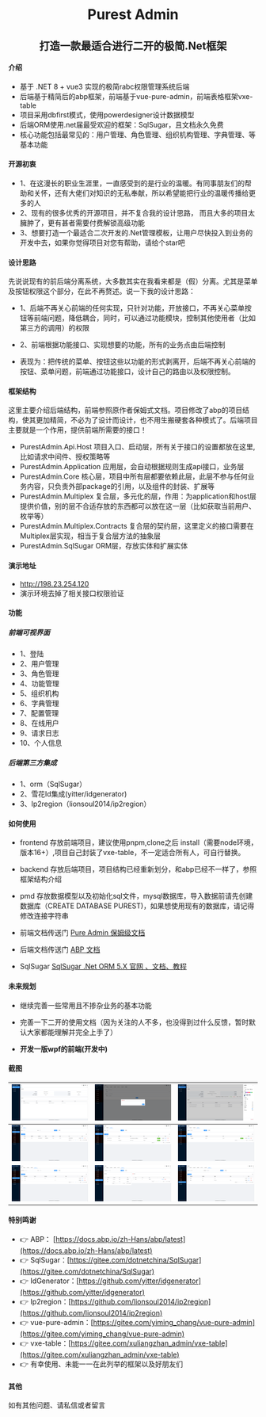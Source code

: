 <div align="center"><h1>Purest Admin</h1></div>
<div align="center"><h2>打造一款最适合进行二开的极简.Net框架</h2></div>

#### 介绍
* 基于 .NET 8 + vue3 实现的极简rabc权限管理系统后端
* 后端基于精简后的abp框架，前端基于vue-pure-admin，前端表格框架vxe-table
* 项目采用dbfirst模式，使用powerdesigner设计数据模型
* 后端ORM使用.net届最受欢迎的框架：SqlSugar，且文档永久免费
* 核心功能包括最常见的：用户管理、角色管理、组织机构管理、字典管理、等基本功能

#### 开源初衷

* 1、在这漫长的职业生涯里，一直感受到的是行业的温暖。有同事朋友们的帮助和关怀，还有大佬们对知识的无私奉献，所以希望能把行业的温暖传播给更多的人
* 2、现有的很多优秀的开源项目，并不复合我的设计思路， 而且大多的项目太臃肿了，更有甚者需要付费解锁高级功能
* 3、想要打造一个最适合二次开发的.Net管理模板，让用户尽快投入到业务的开发中去，如果你觉得项目对您有帮助，请给个star吧

#### 设计思路

先说说现有的前后端分离系统，大多数其实在我看来都是（假）分离。尤其是菜单及按钮权限这个部分，在此不再赘述。说一下我的设计思路：

* 1、后端不再关心前端的任何实现，只针对功能，开放接口，不再关心菜单按钮等前端问题，降低耦合，同时，可以通过功能模块，控制其他使用者（比如第三方的调用）的权限
* 2、前端根据功能接口、实现想要的功能，所有的业务点由后端控制

* 表现为：把传统的菜单、按钮这些以功能的形式剥离开，后端不再关心前端的按钮、菜单问题，前端通过功能接口，设计自己的路由以及权限控制。

#### 框架结构

这里主要介绍后端结构，前端参照原作者保姆式文档。项目修改了abp的项目结构，使其更加精简，不必为了设计而设计，也不用生搬硬套各种模式了。后端项目主要就是一个作用，提供前端所需要的接口！

* PurestAdmin.Api.Host  项目入口、启动层，所有关于接口的设置都放在这里,比如请求中间件、授权策略等
* PurestAdmin.Application 应用层，会自动根据规则生成api接口，业务层
* PurestAdmin.Core 核心层，项目中所有层都要依赖此层，此层不参与任何业务内容，只负责外部package的引用，以及组件的封装、扩展等
* PurestAdmin.Multiplex 复合层，多元化的层，作用：为application和host层提供价值，别的层不合适存放的东西都可以放在这一层（比如获取当前用户、枚举等）
* PurestAdmin.Multiplex.Contracts 复合层的契约层，这里定义的接口需要在Multiplex层实现，相当于复合层方法的抽象层
* PurestAdmin.SqlSugar ORM层，存放实体和扩展实体

#### 演示地址

- http://198.23.254.120
- 演示环境去掉了相关接口权限验证

#### 功能
 ##### 前端可视界面
- 1、登陆
- 2、用户管理
- 3、角色管理
- 4、功能管理
- 5、组织机构
- 6、字典管理
- 7、配置管理
- 8、在线用户
- 9、请求日志
- 10、个人信息
##### 后端第三方集成
- 1、orm（SqlSugar）
- 2、雪花Id集成(yitter/idgenerator)
- 3、Ip2region（lionsoul2014/ip2region）

#### 如何使用
* frontend 存放前端项目，建议使用pnpm,clone之后 install（需要node环境，版本16+）,项目自己封装了vxe-table，不一定适合所有人，可自行替换。
* backend 存放后端项目，项目结构已经重新划分，和abp已经不一样了，参照框架结构介绍
* pmd 存放数据模型以及初始化sql文件，mysql数据库，导入数据前请先创建数据库（CREATE DATABASE PUREST)，如果想使用现有的数据库，请记得修改连接字符串


* 前端文档传送门 [Pure Admin 保姆级文档](https://yiming_chang.gitee.io/pure-admin-doc/pages/introduction) 
* 后端文档传送门 [ABP 文档](https://docs.abp.io/zh-Hans/abp/latest/Tutorials/Todo/Index?UI=NG&DB=EF)
* SqlSugar [SqlSugar .Net ORM 5.X 官网 、文档、教程](https://www.donet5.com/Home/Doc)


#### 未来规划

- 继续完善一些常用且不掺杂业务的基本功能
- 完善一下二开的使用文档（因为关注的人不多，也没得到过什么反馈，暂时默认大家都能理解并完全上手了）

-  **开发一版wpf的前端(开发中)** 

#### 截图


| ![系统首页](frontend/src/assets/screenshot/welcome.png)|![个人信息](frontend/src/assets/screenshot/userinfo.png)|![项目配置](frontend/src/assets/screenshot/projectsetting.png) |
|---|---|---|
| ![用户管理](frontend/src/assets/screenshot/userlist.png) | ![角色管理](frontend/src/assets/screenshot/rolelist.png)  | ![功能管理](frontend/src/assets/screenshot/functionlist.png) |
| ![组织机构](frontend/src/assets/screenshot/organizationlist.png) | ![字典管理](frontend/src/assets/screenshot/dictionarylist.png) |![配置管理](frontend/src/assets/screenshot/systemconfiglist.png) |


#### 特别鸣谢
- 👉 ABP：  [https://docs.abp.io/zh-Hans/abp/latest](https://docs.abp.io/zh-Hans/abp/latest)
- 👉 SqlSugar：[https://gitee.com/dotnetchina/SqlSugar](https://gitee.com/dotnetchina/SqlSugar)
- 👉 IdGenerator：[https://github.com/yitter/idgenerator](https://github.com/yitter/idgenerator)
- 👉 Ip2region：[https://github.com/lionsoul2014/ip2region](https://github.com/lionsoul2014/ip2region)
- 👉 vue-pure-admin：[https://gitee.com/yiming_chang/vue-pure-admin](https://gitee.com/yiming_chang/vue-pure-admin)
- 👉 vxe-table：[https://gitee.com/xuliangzhan_admin/vxe-table](https://gitee.com/xuliangzhan_admin/vxe-table)
- 👉 有幸使用、未能一一在此列举的框架以及好朋友们

#### 其他
如有其他问题、请私信或者留言

